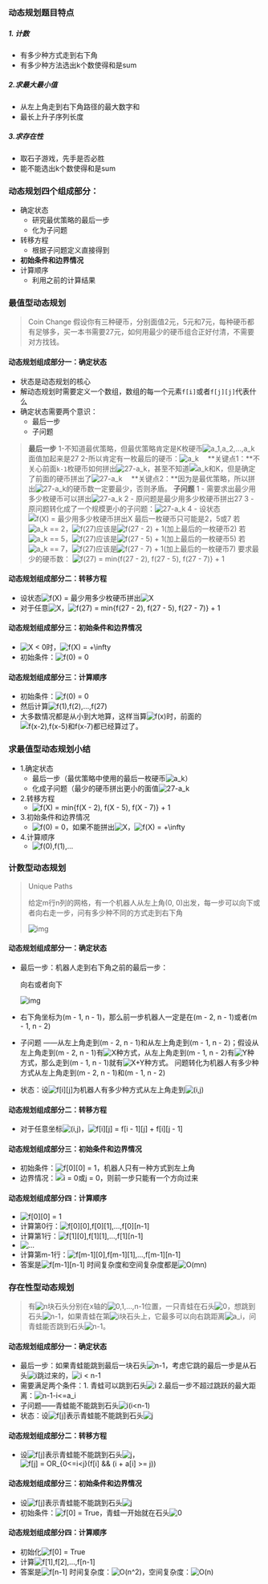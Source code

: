 ### 动态规划题目特点

##### 1. 计数

- 有多少种方式走到右下角
- 有多少种方法选出k个数使得和是sum

##### 2.求最大最小值

- 从左上角走到右下角路径的最大数字和
- 最长上升子序列长度

##### 3.求存在性

- 取石子游戏，先手是否必胜
- 能不能选出k个数使得和是sum

### 动态规划四个组成部分：

- 确定状态
  - 研究最优策略的最后一步
  - 化为子问题
- 转移方程
  - 根据子问题定义直接得到
- **初始条件和边界情况**
- 计算顺序
  - 利用之前的计算结果

### 最值型动态规划

> Coin Change
>  假设你有三种硬币，分别面值2元，5元和7元，每种硬币都有足够多，买一本书需要27元，如何用最少的硬币组合正好付清，不需要对方找钱。

#### 动态规划组成部分一：确定状态

- 状态是动态规划的核心
- 解动态规划时需要定义一个数组，数组的每一个元素`f[i]`或者`f[j][j]`代表什么
- 确定状态需要两个意识：
  - 最后一步
  - 子问题

> **最后一步**
>  1-不知道最优策略，但最优策略肯定是K枚硬币![a_1,a_2,...,a_k](https://math.jianshu.com/math?formula=a_1%2Ca_2%2C...%2Ca_k)面值加起来是27
>  2-所以肯定有一枚最后的硬币：![a_k](https://math.jianshu.com/math?formula=a_k)
>   **关键点1：**不关心前面`k-1`枚硬币如何拼出![27-a_k](https://math.jianshu.com/math?formula=27-a_k)，甚至不知道![a_k和K](https://math.jianshu.com/math?formula=a_k%E5%92%8CK)，但是确定了前面的硬币拼出了![27-a_k](https://math.jianshu.com/math?formula=27-a_k)
>   **关键点2：**因为是最优策略，所以拼出![27-a_k](https://math.jianshu.com/math?formula=27-a_k)的硬币数一定要最少，否则矛盾。
>  **子问题**
>  1 - 需要求出最少用多少枚硬币可以拼出![27-a_k](https://math.jianshu.com/math?formula=27-a_k)
>  2 - 原问题是最少用多少枚硬币拼出27
>  3 - 原问题转化成了一个规模更小的子问题：![27-a_k](https://math.jianshu.com/math?formula=27-a_k)
>  4 - 设状态![f(X) = 最少用多少枚硬币拼出X](https://math.jianshu.com/math?formula=f(X)%20%3D%20%E6%9C%80%E5%B0%91%E7%94%A8%E5%A4%9A%E5%B0%91%E6%9E%9A%E7%A1%AC%E5%B8%81%E6%8B%BC%E5%87%BAX)
>  最后一枚硬币只可能是2，5或7
>  若![a_k == 2](https://math.jianshu.com/math?formula=a_k%20%3D%3D%202)，![f(27)](https://math.jianshu.com/math?formula=f(27))应该是![f(27 - 2) + 1](https://math.jianshu.com/math?formula=f(27%20-%202)%20%2B%201)(加上最后的一枚硬币2)
>  若![a_k == 5](https://math.jianshu.com/math?formula=a_k%20%3D%3D%205)，![f(27)](https://math.jianshu.com/math?formula=f(27))应该是![f(27 - 5) + 1](https://math.jianshu.com/math?formula=f(27%20-%205)%20%2B%201)(加上最后的一枚硬币5)
>  若![a_k == 7](https://math.jianshu.com/math?formula=a_k%20%3D%3D%207)，![f(27)](https://math.jianshu.com/math?formula=f(27))应该是![f(27 - 7) + 1](https://math.jianshu.com/math?formula=f(27%20-%207)%20%2B%201)(加上最后的一枚硬币7)
>  要求最少的硬币数：
>  ![f(27) = min{f(27 - 2), f(27 - 5), f(27 - 7)} + 1](https://math.jianshu.com/math?formula=f(27)%20%3D%20min%7Bf(27%20-%202)%2C%20f(27%20-%205)%2C%20f(27%20-%207)%7D%20%2B%201)

#### 动态规划组成部分二：转移方程

- 设状态![f(X) =](https://math.jianshu.com/math?formula=f(X)%20%3D) 最少用多少枚硬币拼出![X](https://math.jianshu.com/math?formula=X)
- 对于任意![X](https://math.jianshu.com/math?formula=X)，![f(27) = min{f(27 - 2), f(27 - 5), f(27 - 7)} + 1](https://math.jianshu.com/math?formula=f(27)%20%3D%20min%7Bf(27%20-%202)%2C%20f(27%20-%205)%2C%20f(27%20-%207)%7D%20%2B%201)

#### 动态规划组成部分三：初始条件和边界情况

- ![X < 0](https://math.jianshu.com/math?formula=X%20%3C%200)时，![f(X) = +\infty](https://math.jianshu.com/math?formula=f(X)%20%3D%20%2B%5Cinfty)
- 初始条件：![f(0) = 0](https://math.jianshu.com/math?formula=f(0)%20%3D%200)

#### 动态规划组成部分三：计算顺序

- 初始条件：![f(0) = 0](https://math.jianshu.com/math?formula=f(0)%20%3D%200)
- 然后计算![f(1),f(2),...,f(27)](https://math.jianshu.com/math?formula=f(1)%2Cf(2)%2C...%2Cf(27))
- 大多数情况都是从小到大地算，这样当算![f(x)](https://math.jianshu.com/math?formula=f(x))时，前面的![f(x-2),f(x-5)和f(x-7)](https://math.jianshu.com/math?formula=f(x-2)%2Cf(x-5)%E5%92%8Cf(x-7))都已经算过了。

### 求最值型动态规划小结

- 1.确定状态
  - 最后一步（最优策略中使用的最后一枚硬币![a_k](https://math.jianshu.com/math?formula=a_k)）
  - 化成子问题（最少的硬币拼出更小的面值![27-a_k](https://math.jianshu.com/math?formula=27-a_k)
- 2.转移方程
  - ![f(X) = min{f(X - 2), f(X - 5), f(X - 7)} + 1](https://math.jianshu.com/math?formula=f(X)%20%3D%20min%7Bf(X%20-%202)%2C%20f(X%20-%205)%2C%20f(X%20-%207)%7D%20%2B%201)
- 3.初始条件和边界情况
  - ![f(0) = 0](https://math.jianshu.com/math?formula=f(0)%20%3D%200)，如果不能拼出![X](https://math.jianshu.com/math?formula=X)，![f(X) = +\infty](https://math.jianshu.com/math?formula=f(X)%20%3D%20%2B%5Cinfty)
- 4.计算顺序
  - ![f(0),f(1),...](https://math.jianshu.com/math?formula=f(0)%2Cf(1)%2C...)

### 计数型动态规划

> Unique Paths
>
> 
>
> 给定m行n列的网格，有一个机器人从左上角(0, 0)出发，每一步可以向下或者向右走一步，问有多少种不同的方式走到右下角
>
> ![img](https:////upload-images.jianshu.io/upload_images/17253929-90839d8817c3c9ad.png?imageMogr2/auto-orient/strip|imageView2/2/w/585/format/webp)

#### 动态规划组成部分一：确定状态

- 最后一步：机器人走到右下角之前的最后一步：

  向右或者向下

  ![img](https:////upload-images.jianshu.io/upload_images/17253929-33fb59e5c5f32a8b.png?imageMogr2/auto-orient/strip|imageView2/2/w/578/format/webp)

- 右下角坐标为(m - 1, n - 1)，那么前一步机器人一定是在(m - 2, n - 1)或者(m - 1, n - 2)

- 子问题 ——从左上角走到(m - 2, n - 1)和从左上角走到(m - 1, n - 2)；假设从左上角走到(m - 2, n - 1)有![X](https://math.jianshu.com/math?formula=X)种方式，从左上角走到(m - 1, n - 2)有![Y](https://math.jianshu.com/math?formula=Y)种方式，那么走到(m - 1, n - 1)就有![X+Y](https://math.jianshu.com/math?formula=X%2BY)种方式。
   问题转化为机器人有多少种方式从左上角走到(m - 2, n - 1)和(m - 1, n - 2)

- 状态：设![f[i][j]](https://math.jianshu.com/math?formula=f%5Bi%5D%5Bj%5D)为机器人有多少种方式从左上角走到![(i,j)](https://math.jianshu.com/math?formula=(i%2Cj))

#### 动态规划组成部分二：转移方程

- 对于任意坐标![(i,j)](https://math.jianshu.com/math?formula=(i%2Cj))，![f[i][j] = f[i - 1][j] + f[i][j - 1]](https://math.jianshu.com/math?formula=f%5Bi%5D%5Bj%5D%20%3D%20f%5Bi%20-%201%5D%5Bj%5D%20%2B%20f%5Bi%5D%5Bj%20-%201%5D)

#### 动态规划组成部分三：初始条件和边界情况

- 初始条件：![f[0][0] = 1](https://math.jianshu.com/math?formula=f%5B0%5D%5B0%5D%20%3D%201)，机器人只有一种方式到左上角
- 边界情况：![i = 0或j = 0](https://math.jianshu.com/math?formula=i%20%3D%200%E6%88%96j%20%3D%200)，则前一步只能有一个方向过来

#### 动态规划组成部分四：计算顺序

- ![f[0][0] = 1](https://math.jianshu.com/math?formula=f%5B0%5D%5B0%5D%20%3D%201)
- 计算第0行：![f[0][0],f[0][1],...,f[0][n-1]](https://math.jianshu.com/math?formula=f%5B0%5D%5B0%5D%2Cf%5B0%5D%5B1%5D%2C...%2Cf%5B0%5D%5Bn-1%5D)
- 计算第1行：![f[1][0],f[1][1],...,f[1][n-1]](https://math.jianshu.com/math?formula=f%5B1%5D%5B0%5D%2Cf%5B1%5D%5B1%5D%2C...%2Cf%5B1%5D%5Bn-1%5D)
- ![...](https://math.jianshu.com/math?formula=...)
- 计算第m-1行：![f[m-1][0],f[m-1][1],...,f[m-1][n-1]](https://math.jianshu.com/math?formula=f%5Bm-1%5D%5B0%5D%2Cf%5Bm-1%5D%5B1%5D%2C...%2Cf%5Bm-1%5D%5Bn-1%5D)
- 答案是![f[m-1][n-1]](https://math.jianshu.com/math?formula=f%5Bm-1%5D%5Bn-1%5D)
   时间复杂度和空间复杂度都是![O(mn)](https://math.jianshu.com/math?formula=O(mn))

### 存在性型动态规划

> 有![n](https://math.jianshu.com/math?formula=n)块石头分别在x轴的![0,1,...,n-1](https://math.jianshu.com/math?formula=0%2C1%2C...%2Cn-1)位置，一只青蛙在石头![0](https://math.jianshu.com/math?formula=0)，想跳到石头![n-1](https://math.jianshu.com/math?formula=n-1)，如果青蛙在第![i](https://math.jianshu.com/math?formula=i)块石头上，它最多可以向右跳距离![a_i](https://math.jianshu.com/math?formula=a_i)，问青蛙能否跳到石头![n-1](https://math.jianshu.com/math?formula=n-1)。

#### 动态规划组成部分一：确定状态

- 最后一步：如果青蛙能跳到最后一块石头![n-1](https://math.jianshu.com/math?formula=n-1)，考虑它跳的最后一步是从石头![i](https://math.jianshu.com/math?formula=i)跳过来的，![i < n-1](https://math.jianshu.com/math?formula=i%20%3C%20n-1)
- 需要满足两个条件：1. 青蛙可以跳到石头![i](https://math.jianshu.com/math?formula=i) 2.最后一步不超过跳跃的最大距离：![n-1-i<=a_i](https://math.jianshu.com/math?formula=n-1-i%3C%3Da_i)
- 子问题——青蛙能不能跳到石头![i(i<n-1)](https://math.jianshu.com/math?formula=i(i%3Cn-1))
- 状态：设![f[j]](https://math.jianshu.com/math?formula=f%5Bj%5D)表示青蛙能不能跳到石头![j](https://math.jianshu.com/math?formula=j)

#### 动态规划组成部分二：转移方程

- 设![f[j]](https://math.jianshu.com/math?formula=f%5Bj%5D)表示青蛙能不能跳到石头![j](https://math.jianshu.com/math?formula=j)，![f[j] = OR_{0<=i<j}(f[i] \&\& (i + a[i] >= j))](https://math.jianshu.com/math?formula=f%5Bj%5D%20%3D%20OR_%7B0%3C%3Di%3Cj%7D(f%5Bi%5D%20%5C%26%5C%26%20(i%20%2B%20a%5Bi%5D%20%3E%3D%20j)))

#### 动态规划组成部分三：初始条件和边界情况

- 设![f[j]](https://math.jianshu.com/math?formula=f%5Bj%5D)表示青蛙能不能跳到石头![j](https://math.jianshu.com/math?formula=j)
- 初始条件：![f[0] = True](https://math.jianshu.com/math?formula=f%5B0%5D%20%3D%20True)，青蛙一开始就在石头![0](https://math.jianshu.com/math?formula=0)

#### 动态规划组成部分四：计算顺序

- 初始化![f[0] = True](https://math.jianshu.com/math?formula=f%5B0%5D%20%3D%20True)
- 计算![f[1],f[2],...,f[n-1]](https://math.jianshu.com/math?formula=f%5B1%5D%2Cf%5B2%5D%2C...%2Cf%5Bn-1%5D)
- 答案是![f[n-1]](https://math.jianshu.com/math?formula=f%5Bn-1%5D)
   时间复杂度：![O(n^2)](https://math.jianshu.com/math?formula=O(n%5E2))，空间复杂度：![O(n)](https://math.jianshu.com/math?formula=O(n))